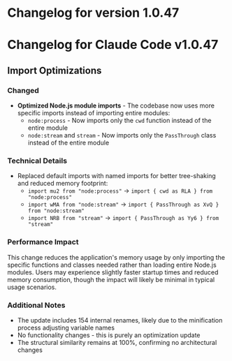 # Changelog for version 1.0.47

# Changelog for Claude Code v1.0.47

## Import Optimizations

### Changed
- **Optimized Node.js module imports** - The codebase now uses more specific imports instead of importing entire modules:
  - `node:process` - Now imports only the `cwd` function instead of the entire module
  - `node:stream` and `stream` - Now imports only the `PassThrough` class instead of the entire module
  
### Technical Details
- Replaced default imports with named imports for better tree-shaking and reduced memory footprint:
  - `import mu2 from "node:process"` → `import { cwd as RLA } from "node:process"`
  - `import wMA from "node:stream"` → `import { PassThrough as XvQ } from "node:stream"`
  - `import NRB from "stream"` → `import { PassThrough as Yy6 } from "stream"`

### Performance Impact
This change reduces the application's memory usage by only importing the specific functions and classes needed rather than loading entire Node.js modules. Users may experience slightly faster startup times and reduced memory consumption, though the impact will likely be minimal in typical usage scenarios.

### Additional Notes
- The update includes 154 internal renames, likely due to the minification process adjusting variable names
- No functionality changes - this is purely an optimization update
- The structural similarity remains at 100%, confirming no architectural changes
